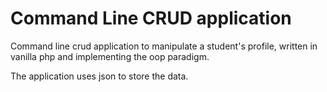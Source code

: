 # Command Line CRUD application

Command line crud application to manipulate a student's profile, written in vanilla php and implementing the oop paradigm.

The application uses json to store the data.
